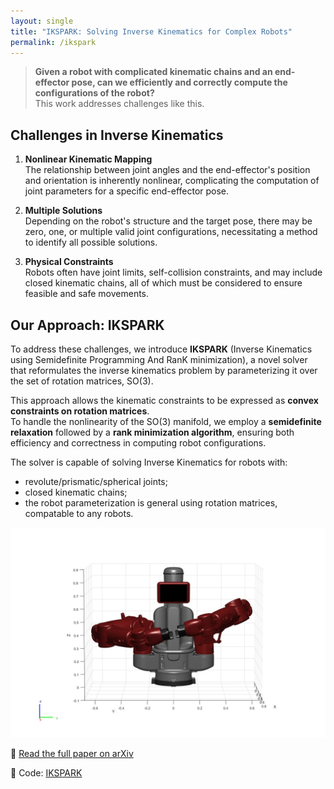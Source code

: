 ```yaml
---
layout: single
title: "IKSPARK: Solving Inverse Kinematics for Complex Robots"
permalink: /ikspark
---
```


> **Given a robot with complicated kinematic chains and an end-effector pose, can we efficiently and correctly compute the configurations of the robot?**  
> This work addresses challenges like this.

## Challenges in Inverse Kinematics

1. **Nonlinear Kinematic Mapping**  
   The relationship between joint angles and the end-effector's position and orientation is inherently nonlinear, complicating the computation of joint parameters for a specific end-effector pose.

2. **Multiple Solutions**  
   Depending on the robot's structure and the target pose, there may be zero, one, or multiple valid joint configurations, necessitating a method to identify all possible solutions.

3. **Physical Constraints**  
   Robots often have joint limits, self-collision constraints, and may include closed kinematic chains, all of which must be considered to ensure feasible and safe movements.

## Our Approach: IKSPARK

To address these challenges, we introduce **IKSPARK** (Inverse Kinematics using Semidefinite Programming And RanK minimization), a novel solver that reformulates the inverse kinematics problem by parameterizing it over the set of rotation matrices, SO(3).

This approach allows the kinematic constraints to be expressed as **convex constraints on rotation matrices**.  
To handle the nonlinearity of the SO(3) manifold, we employ a **semidefinite relaxation** followed by a **rank minimization algorithm**, ensuring both efficiency and correctness in computing robot configurations.

The solver is capable of solving Inverse Kinematics for robots with:
- revolute/prismatic/spherical joints;
- closed kinematic chains;
- the robot parameterization is general using rotation matrices, compatable to any robots.

![Robot arm schematic](/images/work_ik.jpg)

📄 [Read the full paper on arXiv](https://arxiv.org/pdf/2403.12235)

📂 Code: [IKSPARK](https://bitbucket.org/liangtingwu/ikspark)
